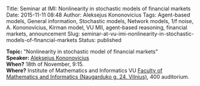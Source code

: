 Title: Seminar at IMI: Nonlinearity in stochastic models of financial markets
Date: 2015-11-11 08:48
Author: Aleksejus Kononovicius
Tags: Agent-based models, General information, Stochastic models, Network models, 1/f noise, A. Kononovicius, Kirman model, VU MII, agent-based reasoning, financial markets, announcement
Slug: seminar-at-vu-imi-nonlinearity-in-stochastic-models-of-financial-markets
Status: published

**Topic:** "Nonlinearity in stochastic model of financial markets"  
**Speaker:** [Aleksejus Kononovicius](http://kononovicius.lt/)  
**When?** 18th of November, 9:15.  
**Where?** Institute of Mathematics and Informatics
VU [Faculty of Mathematics and Informatics (Naugarduko g. 24,
Vilnius)](http://www.mif.vu.lt/), 400 auditorium.  
